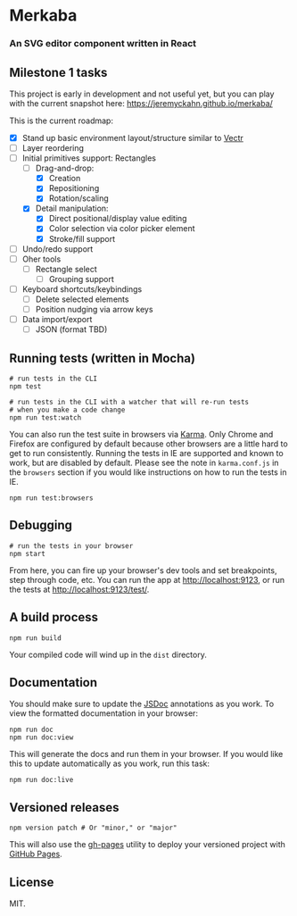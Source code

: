 # Merkaba

### An SVG editor component written in React

## Milestone 1 tasks

This project is early in development and not useful yet, but you can play with the current snapshot here: https://jeremyckahn.github.io/merkaba/

This is the current roadmap:

- [x] Stand up basic environment layout/structure similar to [Vectr](https://vectr.com/new)
- [ ] Layer reordering
- [ ] Initial primitives support: Rectangles
    - [ ] Drag-and-drop:
        - [x] Creation
        - [x] Repositioning
        - [x] Rotation/scaling
    - [x] Detail manipulation:
        - [x] Direct positional/display value editing
        - [x] Color selection via color picker element
        - [x] Stroke/fill support
- [ ] Undo/redo support
- [ ] Oher tools
    - [ ] Rectangle select
        - [ ] Grouping support
- [ ] Keyboard shortcuts/keybindings
    - [ ] Delete selected elements
    - [ ] Position nudging via arrow keys
- [ ] Data import/export
    - [ ] JSON (format TBD)

## Running tests (written in Mocha)

```
# run tests in the CLI
npm test
```

```
# run tests in the CLI with a watcher that will re-run tests
# when you make a code change
npm run test:watch
```

You can also run the test suite in browsers via [Karma](https://karma-runner.github.io).  Only Chrome and Firefox are configured by default because other browsers are a little hard to get to run consistently.  Running the tests in IE are supported and known to work, but are disabled by default.  Please see the note in `karma.conf.js` in the `browsers` section if you would like instructions on how to run the tests in IE.

```
npm run test:browsers
```

## Debugging

```
# run the tests in your browser
npm start
```

From here, you can fire up your browser's dev tools and set breakpoints, step through code, etc.  You can run the app at <a href="http://localhost:9123">http://localhost:9123</a>, or run the tests at <a href="http://localhost:9123/test/">http://localhost:9123/test/</a>.

## A build process

```
npm run build
```

Your compiled code will wind up in the `dist` directory.

## Documentation

You should make sure to update the [JSDoc](http://usejsdoc.org/) annotations as you work.  To view the formatted documentation in your browser:

```
npm run doc
npm run doc:view
```

This will generate the docs and run them in your browser.  If you would like this to update automatically as you work, run this task:

```
npm run doc:live
```

## Versioned releases

```
npm version patch # Or "minor," or "major"
```

This will also use the [gh-pages](https://github.com/tschaub/gh-pages) utility to deploy your versioned project with [GitHub Pages](https://pages.github.com/).

## License

MIT.
